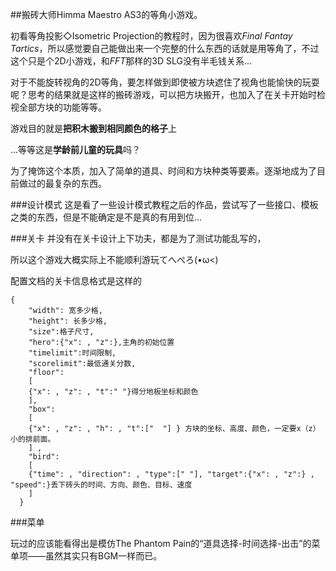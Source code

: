 ##搬砖大师Himma Maestro
AS3的等角小游戏。

初看等角投影◇Isometric Projection的教程时，因为很喜欢*Final Fantay Tartics*，所以感觉要自己能做出来一个完整的什么东西的话就是用等角了，不过这个只是个2D小游戏，和*FFT*那样的3D SLG没有半毛钱关系...

对于不能旋转视角的2D等角，要怎样做到即使被方块遮住了视角也能愉快的玩耍呢？思考的结果就是这样的搬砖游戏，可以把方块搬开，也加入了在关卡开始时检视全部方块的功能等等。

游戏目的就是**把积木搬到相同颜色的格子**上

...等等这是**学龄前儿童的玩具**吗？

为了掩饰这个本质，加入了简单的道具、时间和方块种类等要素。逐渐地成为了目前做过的最复杂的东西。

###设计模式
这是看了一些设计模式教程之后的作品，尝试写了一些接口、模板之类的东西，但是不能确定是不是真的有用到位...


###关卡
并没有在关卡设计上下功夫，都是为了测试功能乱写的，

所以这个游戏大概实际上不能顺利游玩てへぺろ(•ω<)

配置文档的关卡信息格式是这样的
```
{
    "width": 宽多少格,
    "height": 长多少格,
    "size":格子尺寸,
    "hero":{"x": , "z":},主角的初始位置
    "timelimit":时间限制,
    "scorelimit":最低通关分数,
    "floor":
    [
    {"x": , "z": , "t":" "}得分地板坐标和颜色
    ],
    "box":
    [
    {"x": , "z": , "h": , "t":["  "] } 方块的坐标、高度、颜色，一定要x（z）小的排前面。
    ] ,
    "bird":
    [  
    {"time": , "direction": , "type":[" "], "target":{"x": , "z":} , "speed":}丢下砖头的时间、方向、颜色、目标、速度
    ]
  }
```

###菜单

玩过的应该能看得出是模仿The Phantom Pain的“道具选择-时间选择-出击”的菜单项——虽然其实只有BGM一样而已。